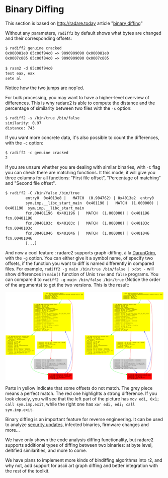 # Binary Diffing

This section is based on http://radare.today article "[binary diffing](http://radare.today/binary-diffing/)"

Without any parameters, `radiff2` by default shows what bytes are changed and their corresponding offsets:

    $ radiff2 genuine cracked
    0x000081e0 85c00f94c0 => 9090909090 0x000081e0  
    0x0007c805 85c00f84c0 => 9090909090 0x0007c805

    $ rasm2 -d 85c00f94c0
    test eax, eax
    sete al

Notice how the two jumps are nop'ed.

For bulk processing, you may want to have a higher-level overview of differences. This is why radare2 is able to compute the distance and the percentage of similarity between two files with the `-s` option:

    $ radiff2 -s /bin/true /bin/false
    similarity: 0.97
    distance: 743
    
    
If you want more concrete data, it's also possible to count the differences, with the `-c` option:

    $ radiff2 -c genuine cracked
    2  
    
    
If you are unsure whether you are dealing with similar binaries, with `-C` flag you can check there are matching functions. It this mode, it will give you three columns for all functions: "First file offset", "Percentage of matching" and "Second file offset".


    $ radiff2 -C /bin/false /bin/true 
             entry0  0x4013e8 |   MATCH  (0.904762) | 0x4013e2  entry0
             sym.imp.__libc_start_main  0x401190 |   MATCH  (1.000000) | 0x401190  sym.imp.__libc_start_main  
             fcn.00401196  0x401196 |   MATCH  (1.000000) | 0x401196  fcn.00401196
             fcn.0040103c  0x40103c |   MATCH  (1.000000) | 0x40103c  fcn.0040103c
             fcn.00401046  0x401046 |   MATCH  (1.000000) | 0x401046  fcn.00401046
             [...]


And now a cool feature : radare2 supports graph-diffing, à la [DarunGrim](http://www.darungrim.org/), with the `-g` option. You can either give it a symbol name, of specify two offsets, if the function you want to diff is named differently in compared files. For example, `radiff2 -g main /bin/true /bin/false | xdot -` will show differences in `main()` function of Unix `true` and `false` programs. You can compare it to `radiff2 -g main /bin/false /bin/true` (Notice the order of the arguments) to get the two versions.
This is the result:

![/bin/true vs /bin/false](true_false.png)


Parts in yellow indicate that some offsets do not match. The grey piece means a perfect match. The red one highlights a strong difference. If you look closely, you will see that the left part of the picture has `mov edi, 0x1; call sym.imp.exit`, while the right one has `xor edi, edi; call sym.imp.exit`.

Binary diffing is an important feature for reverse engineering. It can be used to analyze [security updates](https://en.wikipedia.org/wiki/Patch_Tuesday), infected binaries, firmware changes and more...

We have only shown the code analysis diffing functionality, but radare2 supports additional types of diffing between two binaries: at byte level, deltified similarities, and more to come.

We have plans to implement more kinds of bindiffing algorithms into r2, and why not, add support for ascii art graph diffing and better integration with the rest of the toolkit.

